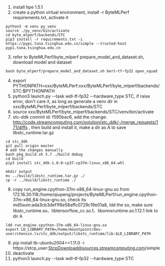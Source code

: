 
1. install hpe 1.5.1
2. create a python virtual environment, install -r ByteMLPerf requirements.txt, activate it
```
python3 -m venv py_venv
source ./py_venv/bin/activate
cd byte_mlperf/backends/STC
pip3 install -r requirements.txt -i https://pypi.tuna.tsinghua.edu.cn/simple --trusted-host pypi.tuna.tsinghua.edu.cn
```
3. refer to ByteMLPerf/byte_mlperf prepare_model_and_dataset.sh, download model and dataset
```for example
bash byte_mlperf/prepare_model_and_dataset.sh bert-tf-fp32 open_squad
```
4. export PYTHONPATH=xxx/ByteMLPerf:xxx/ByteMLPerf/byte_mlperf/backends/STC:$PYTHONPATH
5. python3 launch.py --task wdl-tf-fp32 --hardware_type STC, if raise error, don't care it, as long as generate a venv dir in xxx/ByteMLPerf/byte_mlperf/backends/STC
6. source xxx/ByteMLPerf/byte_mlperf/backends/STC/venv/bin/activate
7. stc-ddk commit id: f595bac6, add the change: http://code.streamcomputing.com/solution/stc_ddk/-/merge_requests/171/diffs , then build and install it, make a dir as A to save libstc_runtime.tar.gz
```
cd stc_ddk
git pull origin master
# add the changes manually
bash pkg_build.sh 3.7 ./build debug
cd build
pip3 install stc_ddk-1.0.0-cp37-cp37m-linux_x86_64.whl

mkdir output
mv ../build/libstc_runtime.tar.gz ./
cp -r ../build/libstc_runtime ./
```
8. copy run_engine.cpython-37m-x86_64-linux-gnu.so from 172.16.30.118:/home/qiupeng/projects/ByteMLPerf/run_engine.cpython-37m-x86_64-linux-gnu.so, check its md5sum:ada3cb3def1f8e58affc0729c19e01a8, ldd the so, make sure libstc_runtime.so、libtensorflow_cc.so.1、libonnxruntime.so.1.12.1 link to dir A
```
ldd run_engine.cpython-37m-x86_64-linux-gnu.so
export LD_LIBRARY_PATH=/home/mountpoint/dev-user/chenxin.lv/stc_ddk/output/libstc_runtime/lib:$LD_LIBRARY_PATH
```
9. pip install tb-ubuntu2004==1.11.0 -i https://stcp_user:StcpDownload@sources.streamcomputing.com/simple
10. deactivate
11. python3 launch.py --task wdl-tf-fp32 --hardware_type STC